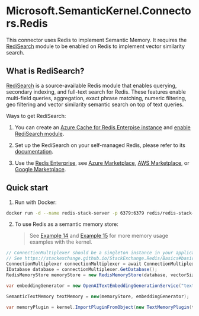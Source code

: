 ﻿# Microsoft.SemanticKernel.Connectors.Redis

This connector uses Redis to implement Semantic Memory. It requires the [RediSearch](https://redis.io/docs/interact/search-and-query/) module to be enabled on Redis to implement vector similarity search.

## What is RediSearch?

[RediSearch](https://redis.io/docs/interact/search-and-query/) is a source-available Redis module that enables querying, secondary indexing, and full-text search for Redis. These features enable multi-field queries, aggregation, exact phrase matching, numeric filtering, geo filtering and vector similarity semantic search on top of text queries.

Ways to get RediSearch:

1. You can create an [Azure Cache for Redis Enterpise instance](https://learn.microsoft.com/azure/azure-cache-for-redis/quickstart-create-redis-enterprise) and [enable RediSearch module](https://learn.microsoft.com/azure/azure-cache-for-redis/cache-redis-modules).

1. Set up the RediSearch on your self-managed Redis, please refer to its [documentation](https://redis.io/docs/interact/search-and-query/quickstart/).

1. Use the [Redis Enterprise](https://redis.io/docs/about/redis-enterprise/), see [Azure Marketplace](https://azuremarketplace.microsoft.com/en-us/marketplace/apps/garantiadata.redis_enterprise_1sp_public_preview?tab=Overview), [AWS Marketplace](https://aws.amazon.com/marketplace/pp/prodview-e6y7ork67pjwg?sr=0-2&ref_=beagle&applicationId=AWSMPContessa), or [Google Marketplace](https://console.cloud.google.com/marketplace/details/redislabs-public/redis-enterprise?pli=1).

## Quick start

1. Run with Docker:

```bash
docker run -d --name redis-stack-server -p 6379:6379 redis/redis-stack-server:latest
```

2. To use Redis as a semantic memory store:
   > See [Example 14](../../../samples/KernelSyntaxExamples/Example14_SemanticMemory.cs) and [Example 15](../../../samples/KernelSyntaxExamples/Example15_TextMemoryPlugin.cs) for more memory usage examples with the kernel.

```csharp
// ConnectionMultiplexer should be a singleton instance in your application, please consider to dispose of it when your application shuts down.
// See https://stackexchange.github.io/StackExchange.Redis/Basics#basic-usage
ConnectionMultiplexer connectionMultiplexer = await ConnectionMultiplexer.ConnectAsync("localhost:6379");
IDatabase database = connectionMultiplexer.GetDatabase();
RedisMemoryStore memoryStore = new RedisMemoryStore(database, vectorSize: 1536);

var embeddingGenerator = new OpenAITextEmbeddingGenerationService("text-embedding-ada-002", apiKey);

SemanticTextMemory textMemory = new(memoryStore, embeddingGenerator);

var memoryPlugin = kernel.ImportPluginFromObject(new TextMemoryPlugin(textMemory));
```
